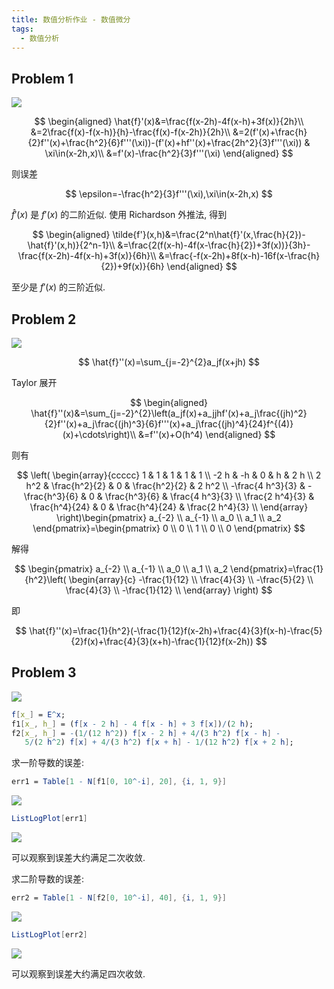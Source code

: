 ```yaml
---
title: 数值分析作业 - 数值微分
tags:
  - 数值分析
---
```


## Problem 1

![](https://cdn.duanyll.com/img/20230517104519.png)

$$
\begin{aligned}
  \hat{f}'(x)&=\frac{f(x-2h)-4f(x-h)+3f(x)}{2h}\\
    &=2\frac{f(x)-f(x-h)}{h}-\frac{f(x)-f(x-2h)}{2h}\\
    &=2(f'(x)+\frac{h}{2}f''(x)+\frac{h^2}{6}f'''(\xi))-(f'(x)+hf''(x)+\frac{2h^2}{3}f'''(\xi)) & \xi\in(x-2h,x)\\
    &=f'(x)-\frac{h^2}{3}f'''(\xi)
\end{aligned}
$$

则误差

$$
\epsilon=-\frac{h^2}{3}f'''(\xi),\xi\in(x-2h,x)
$$

$\hat{f}'(x)$ 是 $f'(x)$ 的二阶近似. 使用 Richardson 外推法, 得到

$$
\begin{aligned}
  \tilde{f'}(x,h)&=\frac{2^n\hat{f}'(x,\frac{h}{2})-\hat{f}'(x,h)}{2^n-1}\\
    &=\frac{2(f(x-h)-4f(x-\frac{h}{2})+3f(x))}{3h}-\frac{f(x-2h)-4f(x-h)+3f(x)}{6h}\\
    &=\frac{-f(x-2h)+8f(x-h)-16f(x-\frac{h}{2})+9f(x)}{6h}
\end{aligned}
$$

至少是 $f'(x)$ 的三阶近似.

## Problem 2

![](https://cdn.duanyll.com/img/20230527160942.png)

$$
\hat{f}''(x)=\sum_{j=-2}^{2}a_jf(x+jh)
$$

Taylor 展开

$$
\begin{aligned}
  \hat{f}''(x)&=\sum_{j=-2}^{2}\left(a_jf(x)+a_jjhf'(x)+a_j\frac{(jh)^2}{2}f''(x)+a_j\frac{(jh)^3}{6}f'''(x)+a_j\frac{(jh)^4}{24}f^{(4)}(x)+\cdots\right)\\
  &=f''(x)+O(h^4)
\end{aligned}
$$

则有

$$
\left(
\begin{array}{ccccc}
 1 & 1 & 1 & 1 & 1 \\
 -2 h & -h & 0 & h & 2 h \\
 2 h^2 & \frac{h^2}{2} & 0 & \frac{h^2}{2} & 2 h^2 \\
 -\frac{4 h^3}{3} & -\frac{h^3}{6} & 0 & \frac{h^3}{6} & \frac{4
   h^3}{3} \\
 \frac{2 h^4}{3} & \frac{h^4}{24} & 0 & \frac{h^4}{24} & \frac{2
   h^4}{3} \\
\end{array}
\right)\begin{pmatrix}
  a_{-2} \\
  a_{-1} \\
  a_0 \\
  a_1 \\
  a_2
\end{pmatrix}=\begin{pmatrix}
  0 \\
  0 \\
  1 \\
  0 \\
  0
\end{pmatrix}
$$

解得

$$
\begin{pmatrix}
  a_{-2} \\
  a_{-1} \\
  a_0 \\
  a_1 \\
  a_2
\end{pmatrix}=\frac{1}{h^2}\left(
\begin{array}{c}
 -\frac{1}{12} \\
 \frac{4}{3} \\
 -\frac{5}{2} \\
 \frac{4}{3} \\
 -\frac{1}{12} \\
\end{array}
\right)
$$

即

$$
\hat{f}''(x)=\frac{1}{h^2}(-\frac{1}{12}f(x-2h)+\frac{4}{3}f(x-h)-\frac{5}{2}f(x)+\frac{4}{3}(x+h)-\frac{1}{12}f(x-2h))
$$

## Problem 3

![](https://cdn.duanyll.com/img/20230527163352.png)

```mathematica
f[x_] = E^x;
f1[x_, h_] = (f[x - 2 h] - 4 f[x - h] + 3 f[x])/(2 h);
f2[x_, h_] = -(1/(12 h^2)) f[x - 2 h] + 4/(3 h^2) f[x - h] -
   5/(2 h^2) f[x] + 4/(3 h^2) f[x + h] - 1/(12 h^2) f[x + 2 h];
```

求一阶导数的误差:

```mathematica
err1 = Table[1 - N[f1[0, 10^-i], 20], {i, 1, 9}]
```

![](https://cdn.duanyll.com/img/20230527163503.png)

```mathematica
ListLogPlot[err1]
```

![](https://cdn.duanyll.com/img/20230527163532.png)

可以观察到误差大约满足二次收敛.

求二阶导数的误差:

```mathematica
err2 = Table[1 - N[f2[0, 10^-i], 40], {i, 1, 9}]
```

![](https://cdn.duanyll.com/img/20230527163657.png)

```mathematica
ListLogPlot[err2]
```

![](https://cdn.duanyll.com/img/20230527163728.png)

可以观察到误差大约满足四次收敛.
